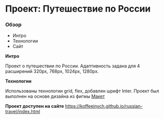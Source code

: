 # Проект: Путешествие по России

### Обзор
* Интро
* Технологии
* Сайт

**Интро**

Проект о путешествии по России.
Адаптивность задана для 4 расширений 320px, 768px, 1024px, 1280px.

**Технологии**

Использованы технологии grid, flex, добавлен шрифт Inter. Проект был выполнен на основе дизайна из фигмы [Макет](https://www.figma.com/file/5S2WSbEFL6awjVWJ0NWL8Q/Sprint-3_-Russia-_-desktop-mobile?node-id=28503%3A0)

**Проект доступен на сайте**
https://koffeeinych.github.io/russian-travel/index.html